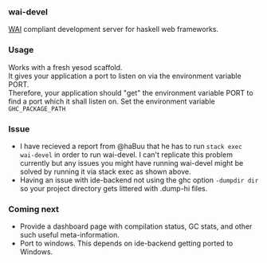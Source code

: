 ### wai-devel
[WAI] compliant development server for haskell web frameworks.

### Usage
Works with a fresh yesod scaffold.  
It gives your application a port to listen on via the environment variable PORT.  
Therefore, your application should "get" the environment variable PORT to find a port which it shall listen on.
Set the environment variable `GHC_PACKAGE_PATH`

### Issue

- I have recieved a report from @haBuu that he has to run `stack exec wai-devel` in order to run wai-devel.
I can't replicate this problem currently but any issues you might have running wai-devel might be solved by running it via stack exec as shown above.
- Having an issue with ide-backend not using the ghc option `-dumpdir dir` so your project directory gets littered with .dump-hi files.

### Coming next

- Provide a dashboard page with compilation status, GC stats, and other such useful meta-information.
- Port to windows. This depends on ide-backend getting ported to Windows.

[WAI]: www.yesodweb.com/book/web-application-interface
